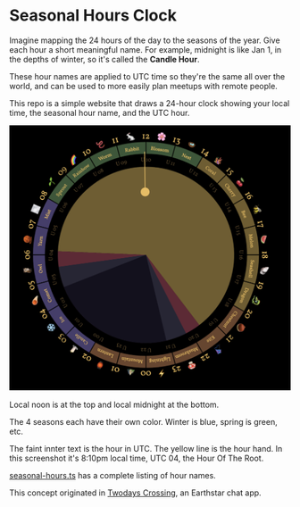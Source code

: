 # Seasonal Hours Clock

Imagine mapping the 24 hours of the day to the seasons of the year.  Give each hour a short meaningful name.  For example, midnight is like Jan 1, in the depths of winter, so it's called the **Candle Hour**.

These hour names are applied to UTC time so they're the same all over the world, and can be used to more easily plan meetups with remote people.

This repo is a simple website that draws a 24-hour clock showing your local time, the seasonal hour name, and the UTC hour.

![](screenshot.png)

Local noon is at the top and local midnight at the bottom.

The 4 seasons each have their own color.  Winter is blue, spring is green, etc.

The faint innter text is the hour in UTC.  The yellow line is the hour hand.  In this screenshot it's 8:10pm local time, UTC 04, the Hour Of The Root.

[seasonal-hours.ts](https://github.com/cinnamon-bun/seasonal-hours-clock/blob/main/src/seasonal-hours.ts) has a complete listing of hour names.

This concept originated in [Twodays Crossing](https://github.com/earthstar-project/twodays-crossing), an Earthstar chat app.
